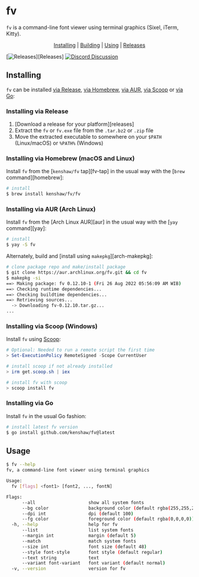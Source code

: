 # fv

`fv` is a command-line font viewer using terminal graphics (Sixel, iTerm,
Kitty).

<p align="center">
  <a href="#installing" title="Installing">Installing</a> |
  <a href="#building" title="Building">Building</a> |
  <a href="#using" title="Using">Using</a> |
  <a href="https://github.com/kenshaw/fv/releases" title="Releases">Releases</a>
</p>

[![Releases][release-status]][Releases]
[![Discord Discussion][discord-status]][discord]

[release-status]: https://img.shields.io/github/v/release/xo/usql?display_name=tag&sort=semver "Latest Release"
[discord]: https://discord.gg/WDWAgXwJqN "Discord Discussion"
[discord-status]: https://img.shields.io/discord/829150509658013727.svg?label=Discord&logo=Discord&colorB=7289da&style=flat-square "Discord Discussion"

## Installing

`fv` can be installed [via Release][], [via Homebrew][], [via AUR][], [via
Scoop][] or [via Go][]:

[via Release]: #installing-via-release
[via Homebrew]: #installing-via-homebrew-macos-and-linux
[via AUR]: #installing-via-aur-arch-linux
[via Scoop]: #installing-via-scoop-windows
[via Go]: #installing-via-go

### Installing via Release

1. [Download a release for your platform][releases]
2. Extract the `fv` or `fv.exe` file from the `.tar.bz2` or `.zip` file
3. Move the extracted executable to somewhere on your `$PATH` (Linux/macOS) or
   `%PATH%` (Windows)

### Installing via Homebrew (macOS and Linux)

Install `fv` from the [`kenshaw/fv` tap][fv-tap] in the usual way with the [`brew`
command][homebrew]:

```sh
# install
$ brew install kenshaw/fv/fv
```

### Installing via AUR (Arch Linux)

Install `fv` from the [Arch Linux AUR][aur] in the usual way with the [`yay`
command][yay]:

```sh
# install
$ yay -S fv
```

Alternately, build and [install using `makepkg`][arch-makepkg]:

```sh
# clone package repo and make/install package
$ git clone https://aur.archlinux.org/fv.git && cd fv
$ makepkg -si
==> Making package: fv 0.12.10-1 (Fri 26 Aug 2022 05:56:09 AM WIB)
==> Checking runtime dependencies...
==> Checking buildtime dependencies...
==> Retrieving sources...
  -> Downloading fv-0.12.10.tar.gz...
...
```

### Installing via Scoop (Windows)

Install `fv` using [Scoop](https://scoop.sh):

```powershell
# Optional: Needed to run a remote script the first time
> Set-ExecutionPolicy RemoteSigned -Scope CurrentUser

# install scoop if not already installed
> irm get.scoop.sh | iex

# install fv with scoop
> scoop install fv
```

### Installing via Go

Install `fv` in the usual Go fashion:

```sh
# install latest fv version
$ go install github.com/kenshaw/fv@latest
```

## Usage

```sh
$ fv --help
fv, a command-line font viewer using terminal graphics

Usage:
  fv [flags] <font1> [font2, ..., fontN]

Flags:
      --all                    show all system fonts
      --bg color               background color (default rgba(255,255,255,0))
      --dpi int                dpi (default 100)
      --fg color               foreground color (default rgba(0,0,0,0))
  -h, --help                   help for fv
      --list                   list system fonts
      --margin int             margin (default 5)
      --match                  match system fonts
      --size int               font size (default 48)
      --style font-style       font style (default regular)
      --text string            text
      --variant font-variant   font variant (default normal)
  -v, --version                version for fv
```
